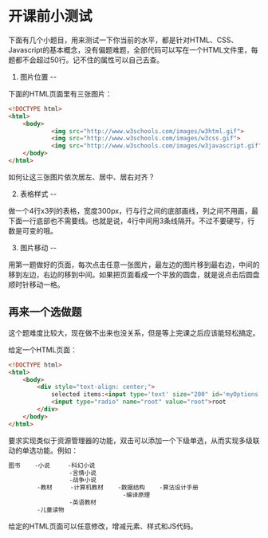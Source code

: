 开课前小测试
==

下面有几个小题目，用来测试一下你当前的水平，都是针对HTML、CSS、Javascript的基本概念，没有偏题难题，全部代码可以写在一个HTML文件里，每题都不会超过50行。记不住的属性可以自己去查。


1. 图片位置
--

下面的HTML页面里有三张图片：

```html
<!DOCTYPE html>
<html>
	<body>
			<img src="http://www.w3schools.com/images/w3html.gif">
			<img src="http://www.w3schools.com/images/w3css.gif">
			<img src="http://www.w3schools.com/images/w3javascript.gif">
	</body>
</html>
```

如何让这三张图片依次居左、居中、居右对齐？


2. 表格样式
--

做一个4行x3列的表格，宽度300px，行与行之间的底部画线，列之间不用画，最下面一行底部也不需要线。也就是说，4行中间用3条线隔开。不过不要硬写，行数是可变的哦。


3. 图片移动
--

用第一题做好的页面，每次点击任意一张图片，最左边的图片移到最右边，中间的移到左边，右边的移到中间。如果把页面看成一个平放的圆盘，就是说点击后圆盘顺时针移动一格。


再来一个选做题
--
这个题难度比较大，现在做不出来也没关系，但是等上完课之后应该能轻松搞定。

给定一个HTML页面：

```html
<!DOCTYPE html>
<html>
	<body>
		<div style="text-align: center;">
			selected items:<input type='text' size="200" id='myOptions'><br>
			<input type="radio" name="root" value="root">root
		</div>
	</body>
</html>
```

要求实现类似于资源管理器的功能，双击可以添加一个下级单选，从而实现多级联动的单选功能。例如：

```html
图书    -小说     -科幻小说
                 -言情小说
                 -战争小说
        -教材     -计算机教材    -数据结构    -算法设计手册
                                -编译原理
                 -英语教材
        -儿童读物
```

给定的HTML页面可以任意修改，增减元素、样式和JS代码。       

